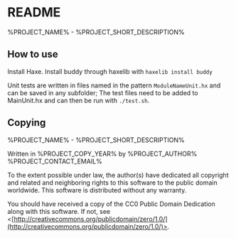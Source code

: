 
# README

%PROJECT_NAME% - %PROJECT_SHORT_DESCRIPTION%

## How to use

Install Haxe.
Install buddy through haxelib with `haxelib install buddy`

Unit tests are written in files named in the pattern `ModuleNameUnit.hx` and
can be saved in any subfolder; The test files need to be added to MainUnit.hx
and can then be run with `./test.sh`.

## Copying

%PROJECT_NAME% - %PROJECT_SHORT_DESCRIPTION%

Written in %PROJECT_COPY_YEAR% by %PROJECT_AUTHOR% %PROJECT_CONTACT_EMAIL%

To the extent possible under law, the author(s) have dedicated all copyright
and related and neighboring rights to this software to the public domain worldwide.
This software is distributed without any warranty.

You should have received a copy of the CC0 Public Domain Dedication along with this software.
If not, see <[http://creativecommons.org/publicdomain/zero/1.0/](http://creativecommons.org/publicdomain/zero/1.0/)>.
